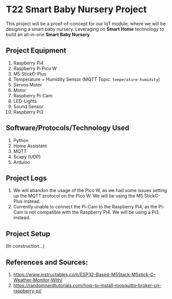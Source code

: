 # T22 Smart Baby Nursery Project
This project will be a proof-of-concept for our IoT module, where we will be designing a smart baby nursery. Leveraging on **Smart Home** technology to build an all-in-one **Smart Baby Nursery**

## Project Equipment
1. Raspberry Pi4
2. Raspberry Pi Pico W
3. M5 StickC-Plus
4. Temperature + Humidity Sensor (MQTT Topic: `temperature-humidity`)
5. Servos Motor
6. Motor
7. Raspberry Pi-Cam
8. LED-Lights
9. Sound Sensor
10. Raspberry Pi3

## Software/Protocols/Technology Used
1. Python
2. Home Assistant
3. MQTT
4. Scapy (UDP)
5. Arduino

## Project Logs
1. We will abandon the usage of the Pico W, as we had some issues setting up the MQTT protocol on the Pico W. We will be using the M5 StickC-Plus instead.
2. Currently unable to connect the Pi-Cam to the Raspberry Pi4, as the Pi-Cam is not compatible with the Raspberry Pi4. We will be using a Pi3 instead.

## Project Setup
(In construction...)

## References and Sources:
1. https://www.instructables.com/ESP32-Based-M5Stack-M5stick-C-Weather-Monitor-With/
2. https://randomnerdtutorials.com/how-to-install-mosquitto-broker-on-raspberry-pi/


